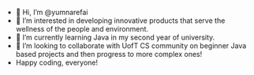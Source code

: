 - 👋 Hi, I’m @yumnarefai
- 👀 I’m interested in developing innovative products that serve the wellness of the people and environment.  
- 🌱 I’m currently learning Java in my second year of university.
- 💞️ I’m looking to collaborate with UofT CS community  on beginner Java based projects and then progress to more complex ones!
- Happy coding, everyone!

<!---
yumnarefai/yumnarefai is a ✨ special ✨ repository because its `README.md` (this file) appears on your GitHub profile.
You can click the Preview link to take a look at your changes.
--->
